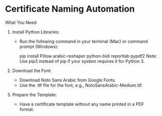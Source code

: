 # Certificate Naming Automation

What You Need

1. Install Python Libraries: 
   - Run the following command in your terminal (Mac) or command prompt (Windows):

       pip install Pillow arabic-reshaper python-bidi reportlab pypdf2
     Note: Use pip3 instead of pip if your system requires it for Python 3.
   
3. Download the Font:
   - Download Noto Sans Arabic from Google Fonts.
   - Use the .ttf file for the font, e.g., NotoSansArabic-Medium.ttf.

4. Prepare the Template:
   - Have a certificate template without any name printed in a PDF format.
